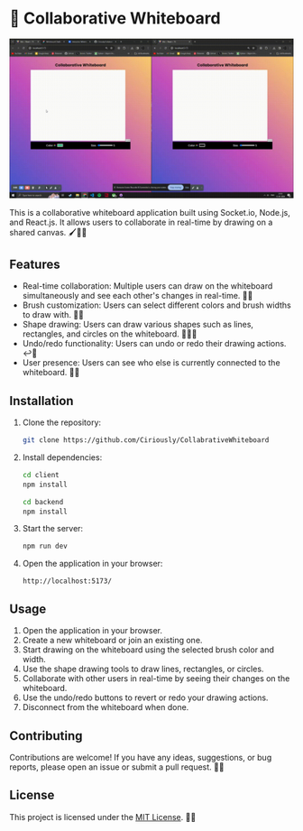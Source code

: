 # 🎨 Collaborative Whiteboard

![Whiteboard Demo](./client/public/coolabwhiteboard.gif)

This is a collaborative whiteboard application built using Socket.io, Node.js, and React.js. It allows users to collaborate in real-time by drawing on a shared canvas. 🖌️🌈✨

## Features

- Real-time collaboration: Multiple users can draw on the whiteboard simultaneously and see each other's changes in real-time. 👥🔄
- Brush customization: Users can select different colors and brush widths to draw with. 🎨🔧
- Shape drawing: Users can draw various shapes such as lines, rectangles, and circles on the whiteboard. 🔳🔲🔵
- Undo/redo functionality: Users can undo or redo their drawing actions. ↩️🔁
- User presence: Users can see who else is currently connected to the whiteboard. 👥👀

## Installation

1. Clone the repository:

   ```bash
   git clone https://github.com/Ciriously/CollabrativeWhiteboard
   ```

2. Install dependencies:

   ```bash
   cd client
   npm install
   ```

   ```bash
   cd backend
   npm install
   ```

3. Start the server:

   ```bash
   npm run dev
   ```

4. Open the application in your browser:

   ```
   http://localhost:5173/
   ```

## Usage

1. Open the application in your browser.
2. Create a new whiteboard or join an existing one.
3. Start drawing on the whiteboard using the selected brush color and width.
4. Use the shape drawing tools to draw lines, rectangles, or circles.
5. Collaborate with other users in real-time by seeing their changes on the whiteboard.
6. Use the undo/redo buttons to revert or redo your drawing actions.
7. Disconnect from the whiteboard when done.

## Contributing

Contributions are welcome! If you have any ideas, suggestions, or bug reports, please open an issue or submit a pull request. 🙌🐛

## License

This project is licensed under the [MIT License](LICENSE). 📄📜
